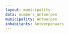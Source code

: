 ```yaml
---
layout: municipality
data: numbers_antwerpen
municipality: Antwerpen
inhabitants: Antwerpenaars
---
```

